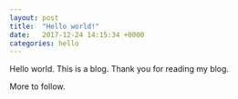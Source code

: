 ```yaml
---
layout: post
title:  "Hello world!"
date:   2017-12-24 14:15:34 +0000
categories: hello
---
```

Hello world. This is a blog. Thank you for reading my blog.

More to follow.
